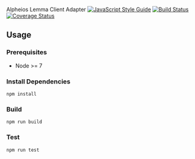 Alpheios Lemma Client Adapter
[![JavaScript Style Guide](https://img.shields.io/badge/code_style-standard-brightgreen.svg)](https://standardjs.com)
[![Build Status](https://travis-ci.org/alpheios-project/lexicon-client.svg?branch=master)](https://travis-ci.org/alpheios-project/lexicon-client)
[![Coverage Status](https://coveralls.io/repos/github/alpheios-project/lexicon-client/badge.svg?branch=master)](https://coveralls.io/github/alpheios-project/lexicon-client?branch=master)

## Usage

### Prerequisites

* Node >= 7

### Install Dependencies

```
npm install
```

### Build

```
npm run build
```

### Test

```
npm run test
```


